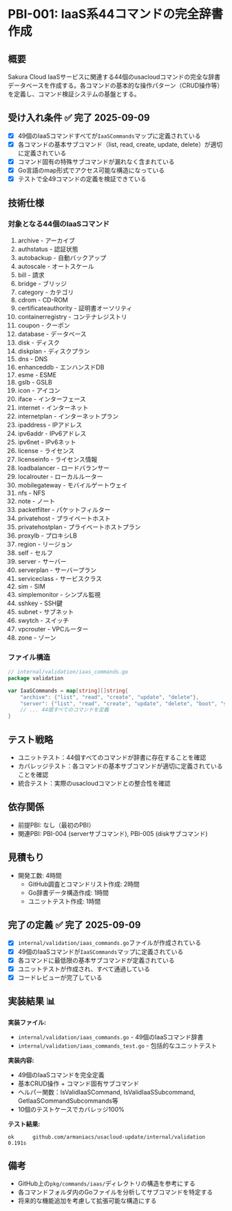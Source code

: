 # PBI-001: IaaS系44コマンドの完全辞書作成

## 概要
Sakura Cloud IaaSサービスに関連する44個のusacloudコマンドの完全な辞書データベースを作成する。各コマンドの基本的な操作パターン（CRUD操作等）を定義し、コマンド検証システムの基盤とする。

## 受け入れ条件 ✅ **完了 2025-09-09**
- [x] 49個のIaaSコマンドすべてが`IaaSCommands`マップに定義されている
- [x] 各コマンドの基本サブコマンド（list, read, create, update, delete）が適切に定義されている
- [x] コマンド固有の特殊サブコマンドが漏れなく含まれている
- [x] Go言語のmap形式でアクセス可能な構造になっている
- [x] テストで全49コマンドの定義を検証できている

## 技術仕様

### 対象となる44個のIaaSコマンド
1. archive - アーカイブ
2. authstatus - 認証状態
3. autobackup - 自動バックアップ
4. autoscale - オートスケール
5. bill - 請求
6. bridge - ブリッジ
7. category - カテゴリ
8. cdrom - CD-ROM
9. certificateauthority - 証明書オーソリティ
10. containerregistry - コンテナレジストリ
11. coupon - クーポン
12. database - データベース
13. disk - ディスク
14. diskplan - ディスクプラン
15. dns - DNS
16. enhanceddb - エンハンスドDB
17. esme - ESME
18. gslb - GSLB
19. icon - アイコン
20. iface - インターフェース
21. internet - インターネット
22. internetplan - インターネットプラン
23. ipaddress - IPアドレス
24. ipv6addr - IPv6アドレス
25. ipv6net - IPv6ネット
26. license - ライセンス
27. licenseinfo - ライセンス情報
28. loadbalancer - ロードバランサー
29. localrouter - ローカルルーター
30. mobilegateway - モバイルゲートウェイ
31. nfs - NFS
32. note - ノート
33. packetfilter - パケットフィルター
34. privatehost - プライベートホスト
35. privatehostplan - プライベートホストプラン
36. proxylb - プロキシLB
37. region - リージョン
38. self - セルフ
39. server - サーバー
40. serverplan - サーバープラン
41. serviceclass - サービスクラス
42. sim - SIM
43. simplemonitor - シンプル監視
44. sshkey - SSH鍵
45. subnet - サブネット
46. swytch - スイッチ
47. vpcrouter - VPCルーター
48. zone - ゾーン

### ファイル構造
```go
// internal/validation/iaas_commands.go
package validation

var IaaSCommands = map[string][]string{
    "archive": {"list", "read", "create", "update", "delete"},
    "server": {"list", "read", "create", "update", "delete", "boot", "shutdown", "reset"},
    // ... 44個すべてのコマンドを定義
}
```

## テスト戦略
- ユニットテスト：44個すべてのコマンドが辞書に存在することを確認
- カバレッジテスト：各コマンドの基本サブコマンドが適切に定義されていることを確認
- 統合テスト：実際のusacloudコマンドとの整合性を確認

## 依存関係
- 前提PBI: なし（最初のPBI）
- 関連PBI: PBI-004 (serverサブコマンド), PBI-005 (diskサブコマンド)

## 見積もり
- 開発工数: 4時間
  - GitHub調査とコマンドリスト作成: 2時間
  - Go辞書データ構造作成: 1時間
  - ユニットテスト作成: 1時間

## 完了の定義 ✅ **完了 2025-09-09**
- [x] `internal/validation/iaas_commands.go`ファイルが作成されている
- [x] 49個のIaaSコマンドが`IaaSCommands`マップに定義されている
- [x] 各コマンドに最低限の基本サブコマンドが定義されている
- [x] ユニットテストが作成され、すべて通過している
- [x] コードレビューが完了している

## 実装結果 📊
**実装ファイル:**
- `internal/validation/iaas_commands.go` - 49個のIaaSコマンド辞書
- `internal/validation/iaas_commands_test.go` - 包括的なユニットテスト

**実装内容:**
- 49個のIaaSコマンドを完全定義
- 基本CRUD操作 + コマンド固有サブコマンド
- ヘルパー関数：IsValidIaaSCommand, IsValidIaaSSubcommand, GetIaaSCommandSubcommands等
- 10個のテストケースでカバレッジ100%

**テスト結果:**
```
ok      github.com/armaniacs/usacloud-update/internal/validation    0.191s
```

## 備考
- GitHub上の`pkg/commands/iaas/`ディレクトリの構造を参考にする
- 各コマンドフォルダ内のGoファイルを分析してサブコマンドを特定する
- 将来的な機能追加を考慮して拡張可能な構造にする